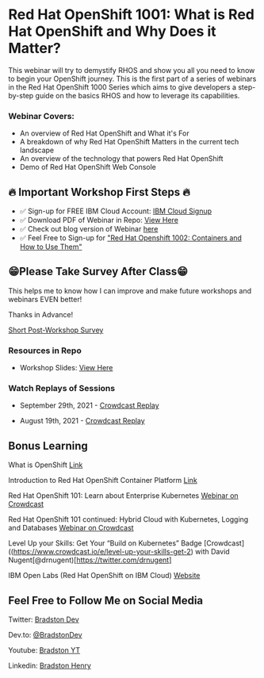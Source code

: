 # Red Hat OpenShift 1001: What is Red Hat OpenShift and Why Does it Matter?

This webinar will try to demystify RHOS and show you all you need to know to begin your OpenShift journey. This is the first part of a series of webinars in the Red Hat OpenShift 1000 Series which aims to give developers a step-by-step guide on the basics RHOS and how to leverage its capabilities. 

### Webinar Covers:

- An overview of Red Hat OpenShift and What it's For
- A breakdown of why Red Hat OpenShift Matters in the current tech landscape
- An overview of the technology that powers Red Hat OpenShift
- Demo of Red Hat OpenShift Web Console


## 🔥 Important Workshop First Steps 🔥

- ✅ Sign-up for FREE IBM Cloud Account:  [IBM Cloud Signup](https://ibm.biz/Bdfnsj)
- ✅ Download PDF of Webinar in Repo: [View Here]()
- ✅ Check out blog version of Webinar [here](https://dev.to/ibmdeveloper/red-hat-openshift-1001-what-is-red-hat-openshift-and-why-does-it-matter-64n)
- ✅ Feel Free to Sign-up for ["Red Hat Openshift 1002: Containers and How to Use Them"](https://ibm.biz/red-hat-openshift-1002-09092021)


## 😁Please Take Survey After Class😁

This helps me to know how I can improve and make future workshops and webinars EVEN better!

Thanks in Advance!

[Short Post-Workshop Survey](https://ibm.biz/BdfnsZ)

### Resources in Repo

- Workshop Slides: [View Here]()

### Watch Replays of Sessions

- September 29th, 2021 - [Crowdcast Replay](https://ibm.biz/red-hat-openshift-1001-07292021)

- August 19th, 2021 - [Crowdcast Replay](http://ibm.biz/red-hat-openshift-1001-08192021)


## Bonus Learning

What is OpenShift [Link](https://www.youtube.com/watch?v=KTN_QBuDplo)

Introduction to Red Hat OpenShift Container Platform [Link](https://www.youtube.com/watch?v=dAWPuqZwlOA)

Red Hat OpenShift 101: Learn about Enterprise Kubernetes
[Webinar on Crowdcast](http://ibm.biz/red-hat-101-crowdcast-03022021)

Red Hat OpenShift 101 continued: Hybrid Cloud with Kubernetes, Logging and Databases
[Webinar on Crowdcast](http://ibm.biz/red-hat-101-pt2-crowdcast-03192021)

Level Up your Skills: Get Your “Build on Kubernetes” Badge [Crowdcast]((https://www.crowdcast.io/e/level-up-your-skills-get-2) with David Nugent[@drnugent)[https://twitter.com/drnugent]

IBM Open Labs (Red Hat OpenShift on IBM Cloud) [Website](https://developer.ibm.com/openlabs/openshift)


## Feel Free to Follow Me on Social Media

Twitter: [Bradston Dev](https://twitter.com/BradstonDev)

Dev.to: [@BradstonDev](https://dev.to/bradstondev)

Youtube: [Bradston YT](https://www.youtube.com/channel/UC6Ky8s71RP65akLb_XV1_OA)

Linkedin: [Bradston Henry](https://www.linkedin.com/in/bradston-henry/)